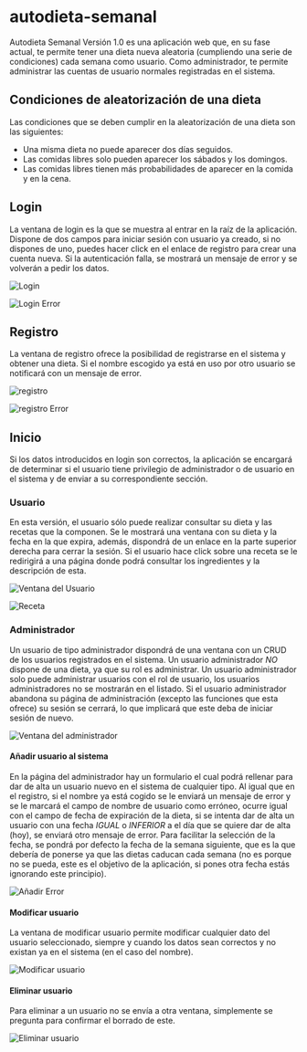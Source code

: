 # autodieta-semanal
Autodieta Semanal Versión 1.0 es una aplicación web que, en su fase actual, te permite tener una dieta nueva aleatoria (cumpliendo una serie de condiciones) cada semana como usuario. Como administrador, te permite administrar las cuentas de usuario normales registradas en el sistema.
## Condiciones de aleatorización de una dieta
Las condiciones que se deben cumplir en la aleatorización de una dieta son las siguientes:
* Una misma dieta no puede aparecer dos días seguidos.
* Las comidas libres solo pueden aparecer los sábados y los domingos.
* Las comidas libres tienen más probabilidades de aparecer en la comida y en la cena.
## Login
La ventana de login es la que se muestra al entrar en la raíz de la aplicación. Dispone de dos campos para iniciar sesión con usuario ya creado, si no dispones de uno, puedes hacer click en el enlace de registro para crear una cuenta nueva.
Si la autenticación falla, se mostrará un mensaje de error y se volverán a pedir los datos.

![Login](/Capturas/login.PNG)

![Login Error](/Capturas/loginError.PNG)

## Registro
La ventana de registro ofrece la posibilidad de registrarse en el sistema y obtener una dieta. Si el nombre escogido ya está en uso por otro usuario se notificará con un mensaje de error.

![registro](/Capturas/registro.PNG)

![registro Error](/Capturas/registroError.PNG)

## Inicio
Si los datos introducidos en login son correctos, la aplicación se encargará de determinar si el usuario tiene privilegio de administrador o de usuario en el sistema y de enviar a su correspondiente sección.
### Usuario
En esta versión, el usuario sólo puede realizar consultar su dieta y las recetas que la componen. Se le mostrará una ventana con su dieta y la fecha en la que expira, además, dispondrá de un enlace en la parte superior derecha para cerrar la sesión. Si el usuario hace click sobre una receta se le redirigirá a una página donde podrá consultar los ingredientes y la descripción de esta.

![Ventana del Usuario](/Capturas/usuario.PNG)

![Receta](/Capturas/receta.PNG)

### Administrador
Un usuario de tipo administrador dispondrá de una ventana con un CRUD de los usuarios registrados en el sistema. Un usuario administrador *NO* dispone de una dieta, ya que su rol es administrar.
Un usuario administrador solo puede administrar usuarios con el rol de usuario, los usuarios administradores no se mostrarán en el listado.
Si el usuario administrador abandona su página de administración (excepto las funciones que esta ofrece) su sesión se cerrará, lo que implicará que este deba de iniciar sesión de nuevo.

![Ventana del administrador](/Capturas/administrador.PNG)

#### Añadir usuario al sistema
En la página del administrador hay un formulario el cual podrá rellenar para dar de alta un usuario nuevo en el sistema de cualquier tipo. Al igual que en el registro, si el nombre ya está cogido se le enviará un mensaje de error y se le marcará el campo de nombre de usuario como erróneo, ocurre igual con el campo de fecha de expiración de la dieta, si se intenta dar de alta un usuario con una fecha *IGUAL* o *INFERIOR* a el día que se quiere dar de alta (hoy), se enviará otro mensaje de error. Para facilitar la selección de la fecha, se pondrá por defecto la fecha de la semana siguiente, que es la que debería de ponerse ya que las dietas caducan cada semana (no es porque no se pueda, este es el objetivo de la aplicación, si pones otra fecha estás ignorando este principio).

![Añadir Error](/Capturas/anyadirError.PNG)

#### Modificar usuario
La ventana de modificar usuario permite modificar cualquier dato del usuario seleccionado, siempre y cuando los datos sean correctos y no existan ya en el sistema (en el caso del nombre).

![Modificar usuario](/Capturas/modificar.PNG)

#### Eliminar usuario
Para eliminar a un usuario no se envía a otra ventana, simplemente se pregunta para confirmar el borrado de este.

![Eliminar usuario](/Capturas/eliminar.PNG)